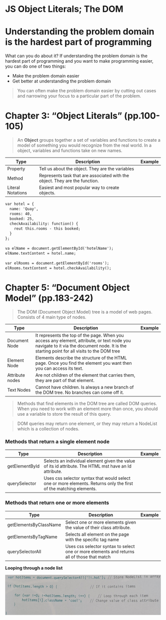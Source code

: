 # **JS Object Literals; The DOM**

# Understanding the problem domain is the hardest part of programming

What can you do about it?
If understanding the problem domain is the hardest part of programming and you want to make programming easier, you can do one of two things:

* Make the problem domain easier
* Get better at understanding the problem domain

> You can often make the problem domain easier by cutting out cases and narrowing your focus to a particular part of the problem.

# Chapter 3: “Object Literals” (pp.100-105)

>An **Object** groups together a set of variables and functions to create a model of something you would recognize from the real world. In a object, variables and functions take on new names.

Type| Description| Example
---- | ---- | ----
Property | Tell us about the object. They are the variables
Method | Represents task that are associated with the object. They are the function.
Literal Notations | Easiest and most popular way to create objects.

``` 
var hotel = {
  name: 'Quay',
  rooms: 40,
  booked: 25,
  checkAvailability: function() {
    reut this.rooms - this booked;
  }
};

va elName = document.getElementById('hotelName');
elName.textContent = hotel.name;

var elRooms = document.getElementById('rooms');
elRooms.textContent = hotel.checkAvailability();
```
# Chapter 5: “Document Object Model” (pp.183-242)

>The DOM (Document Object Model) tree is a model of web pages. Consists of 4 main type of nodes.

Type| Description| Example
---- | ---- | ----
Document Node | It represents the top of the page. When you access any element, attribute, or text node you navigate to it via the document node. It is the starting point for all visits to the DOM tree
Element Node | Elements describe the structure of the HTML page. Once you find the element you want then you can access its text. 
Attribute nodes | Are not children of the element that carries them, they are part of that element. 
Text Nodes | Cannot have children. Is always a new branch of the DOM tree. No branches can come off it.

>Methods that find elements in the DOM tree are called DOM queries. When you need to work with an element more than once, you should use a variable to store the result of this query.

>DOM queries may return one element, or they may return a NodeList which is a collection of nodes.

### Methods that return a single element node

Type| Description| Example
---- | ---- | ----
getElementById | Selects an individual element given the value of its id attribute. The HTML mst have an Id attribute.
querySelector  | Uses css selector syntax that would select one or more elements. Returns only the first of the matching elements.

### Methods that return one or more elements

Type| Description| Example
---- | ---- | ----
getElementsByClassName | Select one or more elements given the value of their class attribute.
getElementsByTagName | Selects all element on the page with the specific tag name
querySelectorAll | Uses css selector syntax to select one or more elements and returns all of those that match


**Looping through a node list**

![loop node list](images/loopnodelist.jpg)